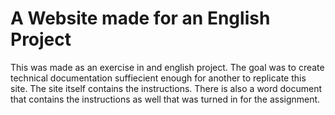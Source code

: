 # A Website made for an English Project

This was made as an exercise in and english project. The goal was to create technical documentation suffiecient enough for another to replicate this site. The site itself contains the instructions. There is also a word document that contains the instructions as well that was turned in for the assignment.
